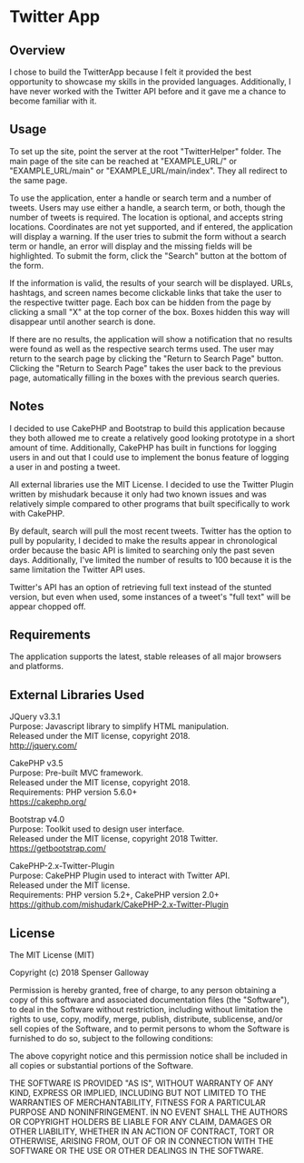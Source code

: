 # Twitter App

## Overview
I chose to build the TwitterApp because I felt it provided the best opportunity to showcase my skills in the provided languages. Additionally, I have never worked with the Twitter API before and it gave me a chance to become familiar with it.

## Usage

To set up the site, point the server at the root "TwitterHelper" folder. The main page of the site can be reached at "EXAMPLE_URL/" or "EXAMPLE_URL/main" or "EXAMPLE_URL/main/index". They all redirect to the same page.

To use the application, enter a handle or search term and a number of tweets. Users may use either a handle, a search term, or both, though the number of tweets is required. The location is optional, and accepts string locations. Coordinates are not yet supported, and if entered, the application will display a warning. If the user tries to submit the form without a search term or handle, an error will display and the missing fields will be highlighted. To submit the form, click the "Search" button at the bottom of the form.

If the information is valid, the results of your search will be displayed. URLs, hashtags, and screen names become clickable links that take the user to the respective twitter page. Each box can be hidden from the page by clicking a small "X" at the top corner of the box. Boxes hidden this way will disappear until another search is done.

If there are no results, the application will show a notification that no results were found as well as the respective search terms used. The user may return to the search page by clicking the "Return to Search Page" button. Clicking the "Return to Search Page" takes the user back to the previous page, automatically filling in the boxes with the previous search queries.

## Notes

I decided to use CakePHP and Bootstrap to build this application because they both allowed me to create a relatively good looking prototype in a short amount of time. Additionally, CakePHP has built in functions for logging users in and out that I could use to implement the bonus feature of logging a user in and posting a tweet.

All external libraries use the MIT License. I decided to use the Twitter Plugin written by mishudark because it only had two known issues and was relatively simple compared to other programs that built specifically to work with CakePHP.

By default, search will pull the most recent tweets. Twitter has the option to pull by popularity, I decided to make the results appear in chronological order because the basic API is limited to searching only the past seven days. Additionally, I've limited the number of results to 100 because it is the same limitation the Twitter API uses.

Twitter's API has an option of retrieving full text instead of the stunted version, but even when used, some instances of a tweet's "full text" will be appear chopped off.

## Requirements

The application supports the latest, stable releases of all major browsers and platforms.

## External Libraries Used

JQuery v3.3.1<br/>
Purpose: Javascript library to simplify HTML manipulation.<br/>
Released under the MIT license, copyright 2018.<br/>
http://jquery.com/

CakePHP v3.5<br/>
Purpose: Pre-built MVC framework.<br/>
Released under the MIT license, copyright 2018.<br/>
Requirements: PHP version 5.6.0+<br/>
https://cakephp.org/

Bootstrap v4.0<br/>
Purpose: Toolkit used to design user interface.<br/>
Released under the MIT license, copyright 2018 Twitter.<br/>
https://getbootstrap.com/

CakePHP-2.x-Twitter-Plugin<br/>
Purpose: CakePHP Plugin used to interact with Twitter API.<br/>
Released under the MIT license.<br/>
Requirements: PHP version 5.2+, CakePHP version 2.0+<br/>
https://github.com/mishudark/CakePHP-2.x-Twitter-Plugin

## License

The MIT License (MIT)

Copyright (c) 2018 Spenser Galloway

Permission is hereby granted, free of charge, to any person obtaining a copy
of this software and associated documentation files (the "Software"), to deal
in the Software without restriction, including without limitation the rights
to use, copy, modify, merge, publish, distribute, sublicense, and/or sell
copies of the Software, and to permit persons to whom the Software is
furnished to do so, subject to the following conditions:

The above copyright notice and this permission notice shall be included in all
copies or substantial portions of the Software.

THE SOFTWARE IS PROVIDED "AS IS", WITHOUT WARRANTY OF ANY KIND, EXPRESS OR
IMPLIED, INCLUDING BUT NOT LIMITED TO THE WARRANTIES OF MERCHANTABILITY,
FITNESS FOR A PARTICULAR PURPOSE AND NONINFRINGEMENT. IN NO EVENT SHALL THE
AUTHORS OR COPYRIGHT HOLDERS BE LIABLE FOR ANY CLAIM, DAMAGES OR OTHER
LIABILITY, WHETHER IN AN ACTION OF CONTRACT, TORT OR OTHERWISE, ARISING FROM,
OUT OF OR IN CONNECTION WITH THE SOFTWARE OR THE USE OR OTHER DEALINGS IN THE
SOFTWARE.